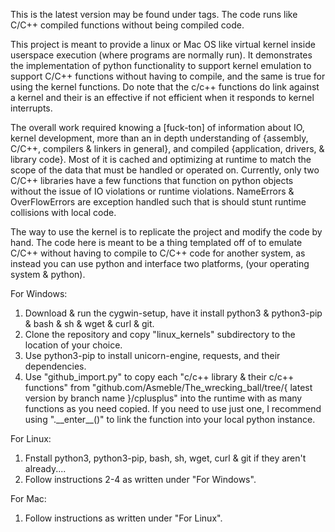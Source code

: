 This is the latest version may be found under tags. The code runs like C/C++ compiled functions without being compiled code.

This project is meant to provide a linux or Mac OS like virtual kernel inside userspace execution (where programs are normally run). It demonstrates the implementation of python functionality to support kernel emulation to support C/C++ functions without having to compile, and the same is true for using the kernel functions. Do note that the c/c++ functions do link against a kernel and their is an effective if not efficient when it responds to kernel interrupts.

The overall work required knowing a [fuck-ton] of information about IO, kernel development, more than an in depth understanding of {assembly, C/C++, compilers & linkers in general}, and compiled {application, drivers, & library code}. Most of it is cached and optimizing at runtime to match the scope of the data that must be handled or operated on. Currently, only two C/C++ libraries have a few functions that function on python objects without the issue of IO violations or runtime violations. NameErrors & OverFlowErrors are exception handled such that is should stunt runtime collisions with local code.

The way to use the kernel is to replicate the project and modify the code by hand. The code here is meant to be a thing templated off of to emulate C/C++ without having to compile to C/C++ code for another system, as instead you can use python and interface two platforms, (your operating system & python).

For Windows:
  1) Download & run the cygwin-setup, have it install python3 & python3-pip & bash & sh & wget & curl & git.
  2) Clone the repository and copy "linux_kernels" subdirectory to the location of your choice.
  3) Use python3-pip to install unicorn-engine, requests, and their dependencies.
  4) Use "github_import.py" to copy each "c/c++ library & their c/c++ functions" from "github.com/Asmeble/The_wrecking_ball/tree/{ latest version by branch name }/cplusplus"
       into the runtime with as many functions as you need copied. If you need to use just one, I recommend using ".\_\_enter\_\_()" to link the function into your local python
      instance.

 For Linux:
  1) Fnstall python3, python3-pip, bash, sh, wget, curl & git if they aren't already....
  2) Follow instructions 2-4 as written under "For Windows".

 For Mac:
  1) Follow instructions as written under "For Linux".
